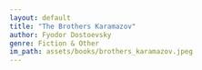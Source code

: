 ```yaml
---
layout: default
title: "The Brothers Karamazov"
author: Fyodor Dostoevsky
genre: Fiction & Other
im_path: assets/books/brothers_karamazov.jpeg
---
```

